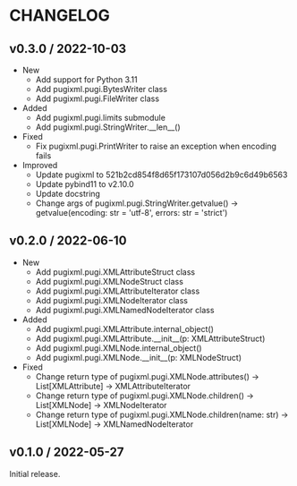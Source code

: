 # CHANGELOG

## v0.3.0 / 2022-10-03

- New
  - Add support for Python 3.11
  - Add pugixml.pugi.BytesWriter class
  - Add pugixml.pugi.FileWriter class
- Added
  - Add pugixml.pugi.limits submodule
  - Add pugixml.pugi.StringWriter.\_\_len__()
- Fixed
  - Fix pugixml.pugi.PrintWriter to raise an exception when encoding fails
- Improved
  - Update pugixml to 521b2cd854f8d65f173107d056d2b9c6d49b6563
  - Update pybind11 to v2.10.0
  - Update docstring
  - Change args of pugixml.pugi.StringWriter.getvalue() → getvalue(encoding: str = 'utf-8', errors: str = 'strict')

## v0.2.0 / 2022-06-10

- New
  - Add pugixml.pugi.XMLAttributeStruct class
  - Add pugixml.pugi.XMLNodeStruct class
  - Add pugixml.pugi.XMLAttributeIterator class
  - Add pugixml.pugi.XMLNodeIterator class
  - Add pugixml.pugi.XMLNamedNodeIterator class
- Added
  - Add pugixml.pugi.XMLAttribute.internal_object()
  - Add pugixml.pugi.XMLAttribute.\_\_init__(p: XMLAttributeStruct)
  - Add pugixml.pugi.XMLNode.internal_object()
  - Add pugixml.pugi.XMLNode.\_\_init__(p: XMLNodeStruct)
- Fixed
  - Change return type of pugixml.pugi.XMLNode.attributes() -> List[XMLAttribute] → XMLAttributeIterator
  - Change return type of pugixml.pugi.XMLNode.children() -> List[XMLNode] → XMLNodeIterator
  - Change return type of pugixml.pugi.XMLNode.children(name: str) -> List[XMLNode] → XMLNamedNodeIterator

## v0.1.0 / 2022-05-27

Initial release.
